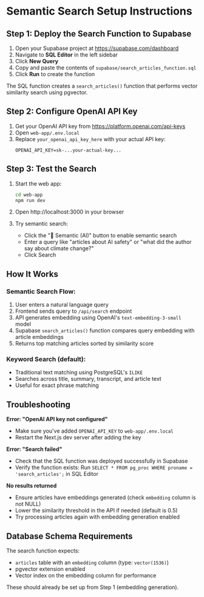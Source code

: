 # Semantic Search Setup Instructions

## Step 1: Deploy the Search Function to Supabase

1. Open your Supabase project at https://supabase.com/dashboard
2. Navigate to **SQL Editor** in the left sidebar
3. Click **New Query**
4. Copy and paste the contents of `supabase/search_articles_function.sql`
5. Click **Run** to create the function

The SQL function creates a `search_articles()` function that performs vector similarity search using pgvector.

## Step 2: Configure OpenAI API Key

1. Get your OpenAI API key from https://platform.openai.com/api-keys
2. Open `web-app/.env.local`
3. Replace `your_openai_api_key_here` with your actual API key:
   ```
   OPENAI_API_KEY=sk-...your-actual-key...
   ```

## Step 3: Test the Search

1. Start the web app:
   ```bash
   cd web-app
   npm run dev
   ```

2. Open http://localhost:3000 in your browser

3. Try semantic search:
   - Click the "🧠 Semantic (AI)" button to enable semantic search
   - Enter a query like "articles about AI safety" or "what did the author say about climate change?"
   - Click Search

## How It Works

### Semantic Search Flow:
1. User enters a natural language query
2. Frontend sends query to `/api/search` endpoint
3. API generates embedding using OpenAI's `text-embedding-3-small` model
4. Supabase `search_articles()` function compares query embedding with article embeddings
5. Returns top matching articles sorted by similarity score

### Keyword Search (default):
- Traditional text matching using PostgreSQL's `ILIKE`
- Searches across title, summary, transcript, and article text
- Useful for exact phrase matching

## Troubleshooting

**Error: "OpenAI API key not configured"**
- Make sure you've added `OPENAI_API_KEY` to `web-app/.env.local`
- Restart the Next.js dev server after adding the key

**Error: "Search failed"**
- Check that the SQL function was deployed successfully in Supabase
- Verify the function exists: Run `SELECT * FROM pg_proc WHERE proname = 'search_articles';` in SQL Editor

**No results returned**
- Ensure articles have embeddings generated (check `embedding` column is not NULL)
- Lower the similarity threshold in the API if needed (default is 0.5)
- Try processing articles again with embedding generation enabled

## Database Schema Requirements

The search function expects:
- `articles` table with an `embedding` column (type: `vector(1536)`)
- pgvector extension enabled
- Vector index on the embedding column for performance

These should already be set up from Step 1 (embedding generation).
